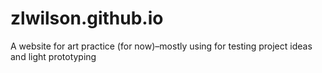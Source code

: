 # zlwilson.github.io

A website for art practice (for now)–mostly using for testing project ideas and light prototyping
